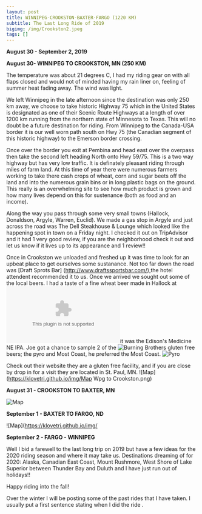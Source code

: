 ```yaml
---
layout: post
title: WINNIPEG-CROOKSTON-BAXTER-FARGO (1220 KM)
subtitle: The Last Long Ride of 2019
bigimg: /img/Crookston2.jpeg
tags: []
---
```


**August 30 - September 2, 2019**

**August 30- WINNIPEG TO CROOKSTON, MN (250 KM)**

The temperature was about 21 degrees C, I had my riding gear on with all flaps closed and would not of minded having my rain liner on, feeling of summer heat fading away. The wind was light.

We left Winnipeg in the late afternoon since the destination was only 250 km away, we choose to take historic Highway 75 which in the United States is designated as one of their Scenic Route Highways at a length of over 1200 km running from the northern state of Minnesota to Texas. This will no doubt be a future destination for riding. From Winnipeg to the Canada-USA border it is our well worn path south on Hwy 75 (the Canadian segment of this historic highway) to the Emerson border crossing. 

Once over the border you exit at Pembina and head east over the overpass then take the second left heading North onto Hwy 59/75. This is a two way highway but has very low traffic. It is definately pleasant riding through miles of farm land. At this time of year there were numerous farmers working to take there cash crops of wheat, corn and sugar beets off the land and into the numerous grain bins or in long plastic bags on the ground. This really is an overwhelming site to see how much product is grown and how many lives depend on this for sustenance (both as food and an income). 

Along the way you pass through some very small towns (Hallock, Donaldson, Argyle, Warren, Euclid). We made a gas stop in Argyle and just across the road was The Dell Steakhouse & Lounge which looked like the happening spot in town on a Friday night. I checked it out on TripAdvisor and it had 1 very good review, if you are the neighborhood check it out and let us know if it lives up to its appearance and 1 review!!

Once in Crookston we unloaded and freshed up it was time to look for an upbeat place to get ourselves some sustanance. Not too far down the road was [Draft Sprots Bar] (http://www.draftssportsbar.com/),the hotel attendent recommended it to us. Once we arrived we sought out some of the local beers. I had a taste of a fine wheat beer made in Hallock at ![Revelation Ale Works](www.revales.com)it was the Edison's Medicine NE IPA. Joe got a chance to sample 2 of the ![Burning Brothers](https://www.burnbrosbrew.com) gluten free beers; the pyro and Most Coast, he preferred the Most Coast. ![Pyro](https://klovetri.github.io/img/pyro2.png)

Check out their website they are a gluten free facility, and if you are close by drop in for a visit they are located in St. Paul, MN.
![Map](https://klovetri.github.io/img/Map Wpg to Crookston.png)




**August 31 - CROOKSTON TO BAXTER, MN**

![Map](https://klovetri.githus.io/img/Crooktobaxter.png)

**September 1 - BAXTER TO FARGO, ND**

![Map](https://klovetri.github.io/img/

**September 2 - FARGO - WINNIPEG**



Well I bid a farewell to the last long trip on 2019 but have a few ideas for the 2020 riding season and where it may take us. Destinations dreaming of for 2020: Alaska, Canadian East Coast, Mount Rushmore, West Shore of Lake Superior between Thunder Bay and Duluth and I have just run out of holidays!!

Happy riding into the fall!

Over the winter I will be posting some of the past rides that I have taken. I usually put a first sentence stating when I did the ride .
